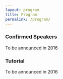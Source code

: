 ```yaml
---
layout: program
title: Program
permalink: /program/
---
```


### Confirmed Speakers
To be announced in 2016

### Tutorial

To be announced in 2016


